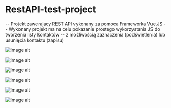 # RestAPI-test-project

-- Projekt zawerajacy REST API vykonany za pomoca Frameworka Vue.JS 
-- Wykonany projekt ma na celu pokazanie prostego wykorzystania JS do tworzenia listy kontaktów 
-- z możliwością zaznaczenia (podświetlenia) lub usunięcia kontaktu (zapisu)

![Image alt](https://github.com/EnKhalitov/RestAPI-test-project/photo/1.jpg)

![Image alt](https://github.com/EnKhalitov/RestAPI-test-project/photo/2.jpg)

![Image alt](https://github.com/EnKhalitov/RestAPI-test-project/photo/3.jpg)

![Image alt](https://github.com/EnKhalitov/RestAPI-test-project/photo/4.jpg)

![Image alt](https://github.com/EnKhalitov/RestAPI-test-project/photo/5.jpg)

![Image alt](https://github.com/EnKhalitov/RestAPI-test-project/photo/6.jpg)
